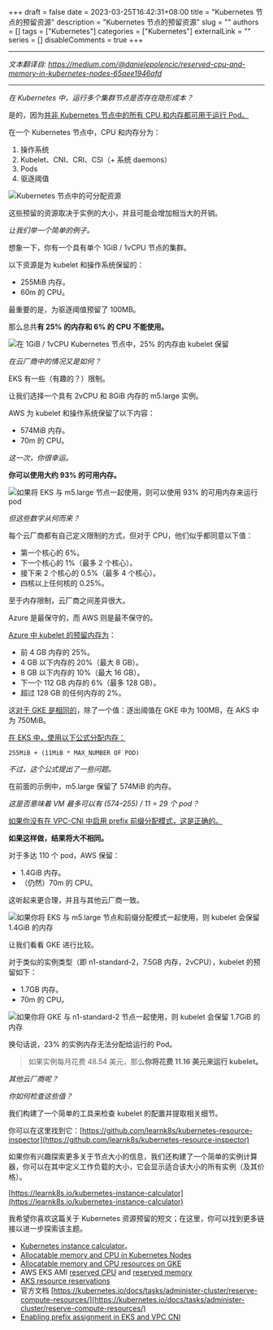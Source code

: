 +++
draft = false
date = 2023-03-25T16:42:31+08:00
title = "Kubernetes 节点的预留资源"
description = "Kubernetes 节点的预留资源"
slug = ""
authors = []
tags = ["Kubernetes"]
categories = ["Kubernetes"]
externalLink = ""
series = []
disableComments = true
+++

---

*文本翻译自: https://medium.com/@danielepolencic/reserved-cpu-and-memory-in-kubernetes-nodes-65aee1946afd*

---

*在 Kubernetes 中，运行多个集群节点是否存在隐形成本？*

是的，因为[并非 Kubernetes 节点中的所有 CPU 和内存都可用于运行 Pod。](https://learnk8s.io/allocatable-resources)

在一个 Kubernetes 节点中，CPU 和内存分为：

1. 操作系统
2. Kubelet、CNI、CRI、CSI（+ 系统 daemons）
3. Pods
4. 驱逐阈值

![Kubernetes 节点中的可分配资源](https://miro.medium.com/v2/0*2JOWmHzYsGH_EV9a.png)

这些预留的资源取决于实例的大小，并且可能会增加相当大的开销。

*让我们举一个简单的例子。*

想象一下，你有一个具有单个 1GiB / 1vCPU 节点的集群。

以下资源是为 kubelet 和操作系统保留的：

- 255MiB 内存。
- 60m 的 CPU。

最重要的是，为驱逐阈值预留了 100MB。

那么总共**有 25% 的内存和 6% 的 CPU 不能使用。**

![在 1GiB / 1vCPU Kubernetes 节点中，25% 的内存由 kubelet 保留](https://miro.medium.com/v2/0*z9VdA6cYtCbusoQS.png)

*在云厂商中的情况又是如何？*

EKS 有一些（有趣的？）限制。

让我们选择一个具有 2vCPU 和 8GiB 内存的 m5.large 实例。

AWS 为 kubelet 和操作系统保留了以下内容：

- 574MiB 内存。
- 70m 的 CPU。

*这一次，你很幸运。*

**你可以使用大约 93% 的可用内存。**

![如果将 EKS 与 m5.large 节点一起使用，则可以使用 93% 的可用内存来运行 pod](https://miro.medium.com/v2/0*6OXCGq4oHIudaR1W.png)

*但这些数字从何而来？*

每个云厂商都有自己定义限制的方式，但对于 CPU，他们似乎都同意以下值：

- 第一个核心的 6%。
- 下一个核心的 1%（最多 2 个核心）。
- 接下来 2 个核心的 0.5%（最多 4 个核心）。
- 四核以上任何核的 0.25%。

至于内存限制，云厂商之间差异很大。

Azure 是最保守的，而 AWS 则是最不保守的。

[Azure 中 kubelet 的预留内存为](https://docs.microsoft.com/en-us/azure/aks/concepts-clusters-workloads#resource-reservations)：

- 前 4 GB 内存的 25%。
- 4 GB 以下内存的 20%（最大 8 GB）。
- 8 GB 以下内存的 10%（最大 16 GB）。
- 下一个 112 GB 内存的 6%（最多 128 GB）。
- 超过 128 GB 的任何内存的 2%。

这[对于 GKE 是相同的](https://cloud.google.com/kubernetes-engine/docs/concepts/cluster-architecture#memory_cpu)，除了一个值：逐出阈值在 GKE 中为 100MB，在 AKS 中为 750MiB。

[在 EKS 中，使用以下公式分配内存：](https://github.com/awslabs/amazon-eks-ami/blob/4b54ee95d42df8a2715add2a32f5150db097fde8/files/bootstrap.sh#L247-L251)

```
255MiB + (11MiB * MAX_NUMBER OF POD)
```

*不过，这个公式提出了一些问题。*

在前面的示例中，m5.large 保留了 574MiB 的内存。

*这是否意味着 VM 最多可以有 (574–255) / 11 = 29 个 pod？*

[如果你没有在 VPC-CNI 中启用 prefix 前缀分配模式，这是正确的。](https://docs.aws.amazon.com/eks/latest/userguide/cni-increase-ip-addresses.html)

**如果这样做，结果将大不相同。**

对于多达 110 个 pod，AWS 保留：

- 1.4GiB 内存。
- （仍然）70m 的 CPU。

这听起来更合理，并且与其他云厂商一致。

![如果你将 EKS 与 m5.large 节点和前缀分配模式一起使用，则 kubelet 会保留 1.4GiB 的内存](https://miro.medium.com/v2/0*12kfnJmIW4MLLmpU.png)

让我们看看 GKE 进行比较。

对于类似的实例类型（即 n1-standard-2，7.5GB 内存，2vCPU），kubelet 的预留如下：

- 1.7GB 内存。
- 70m 的 CPU。

![如果你将 GKE 与 n1-standard-2 节点一起使用，则 kubelet 会保留 1.7GiB 的内存](https://miro.medium.com/v2/0*lCKAy1gjsyJyOta2.png)

换句话说，23% 的实例内存无法分配给运行的 Pod。

> 如果实例每月花费 48.54 美元，那么**你将花费 11.16 美元来运行 kubelet。**

*其他云厂商呢？*

*你如何检查这些值？*

我们构建了一个简单的工具来检查 kubelet 的配置并提取相关细节。

你可以在这里找到它：[https://github.com/learnk8s/kubernetes-resource-inspector](https://github.com/learnk8s/kubernetes-resource-inspector)

如果你有兴趣探索更多关于节点大小的信息，我们还构建了一个简单的实例计算器，你可以在其中定义工作负载的大小，它会显示适合该大小的所有实例（及其价格）。

[https://learnk8s.io/kubernetes-instance-calculator](https://learnk8s.io/kubernetes-instance-calculator)

我希望你喜欢这篇关于 Kubernetes 资源预留的短文；在这里，你可以找到更多链接以进一步探索该主题。

- [Kubernetes instance calculator](https://learnk8s.io/kubernetes-instance-calculator)。
- [Allocatable memory and CPU in Kubernetes Nodes](https://learnk8s.io/allocatable-resources)
- [Allocatable memory and CPU resources on GKE](https://cloud.google.com/kubernetes-engine/docs/concepts/cluster-architecture#memory_cpu)
- AWS EKS AMI [reserved CPU](https://github.com/awslabs/amazon-eks-ami/blob/4b54ee95d42df8a2715add2a32f5150db097fde8/files/bootstrap.sh#L253-L262) and [reserved memory](https://github.com/awslabs/amazon-eks-ami/blob/4b54ee95d42df8a2715add2a32f5150db097fde8/files/bootstrap.sh#L247-L251)
- [AKS resource reservations](https://docs.microsoft.com/en-us/azure/aks/concepts-clusters-workloads#resource-reservations)
- 官方文档 [https://kubernetes.io/docs/tasks/administer-cluster/reserve-compute-resources/](https://kubernetes.io/docs/tasks/administer-cluster/reserve-compute-resources/)
- [Enabling prefix assignment in EKS and VPC CNI](https://docs.aws.amazon.com/eks/latest/userguide/cni-increase-ip-addresses.html)


